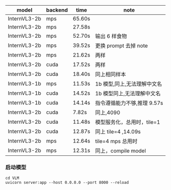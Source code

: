 | model        | backend | time   | note                        |
| ------------ | ------- | ------ | --------------------------- |
| InternVL3-2b | mps     | 65.60s |                             |
| InternVL3-2b | mps     | 27.58s |                             |
| InternVL3-2b | mps     | 52.70s | 输出 6 样食物               |
| InternVL3-2b | mps     | 39.52s | 更换 prompt 去掉 note       |
| InternVL3-2b | mps     | 21.62s | 两样                        |
| InternVL3-2b | cuda    | 17.52s | 两样                        |
| InternVL3-2b | cuda    | 18.40s | 同上相同样本                |
| InternVL3-1b | mps     | 11.53s | 1b 模型,同上,无法理解中文名 |
| InternVL3-1b | cuda    | 14.52s | 1b 模型同上,无法理解中文名  |
| InternVL3-1b | cuda    | 14.14s | 指令遵循能力不够,推理 9.57s |
| InternVL3-2b | cuda    | 7.82s  | 同上,4090                   |
| InternVL3-2b | cuda    | 11.48s | 模型服务化，总用时，tile=1  |
| InternVL3-2b | cuda    | 12.87s | 同上 tile=4 ,14.09s         |
| InternVL3-2b | mps     | 12.64s | tile=4 mps 总用时           |
| InternVL3-2b | mps     | 12.31s | 同上，compile model         |

### 启动模型

    cd VLM
    uvicorn server:app --host 0.0.0.0 --port 8000 --reload
